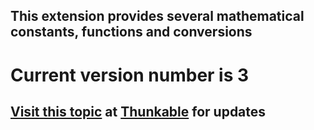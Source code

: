 ## This extension provides several mathematical constants, functions and conversions

# Current version number is 3

## [Visit this topic](https://community.thunkable.com/t/mathtools-extension/7337) at [Thunkable](http:/thunkable.com) for updates